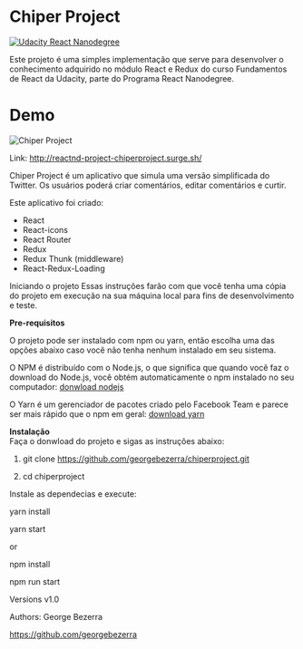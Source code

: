 # Chiper Project


[![Udacity React Nanodegree](https://github.com/georgebezerra/reactnd-project-myreads/blob/master/src/icons/udacity_reactnd.svg)](https://www.udacity.com/course/react-nanodegree--nd019)


Este projeto é uma simples implementação que serve para desenvolver o conhecimento adquirido no módulo React e Redux  do curso Fundamentos de React da Udacity, parte do Programa React Nanodegree.  
  
  # Demo
  
  ![Chiper Project](https://github.com/georgebezerra/reactnd-project-myreads/blob/master/src/icons/chiperproject.gif)
  
  Link: http://reactnd-project-chiperproject.surge.sh/

Chiper Project é um aplicativo que simula uma versão simplificada do Twitter. Os usuários poderá criar comentários, editar comentários e curtir.

Este aplicativo foi criado:  

* React  
* React-icons  
* React Router  
* Redux  
* Redux Thunk (middleware)  
* React-Redux-Loading  

Iniciando o projeto
Essas instruções farão com que você tenha uma cópia do projeto em execução na sua máquina local para fins de desenvolvimento e teste.

**Pre-requisitos**

O projeto pode ser instalado com npm ou yarn, então escolha uma das opções abaixo caso você não tenha nenhum instalado em seu sistema.

O NPM é distribuído com o Node.js, o que significa que quando você faz o download do Node.js, você obtém automaticamente o npm instalado
no seu computador: [donwload nodejs](https://nodejs.org/en/download/)

O Yarn é um gerenciador de pacotes criado pelo Facebook Team e parece ser mais rápido que o npm em geral:
[download yarn](https://yarnpkg.com/en/docs/install#debian-stable)


**Instalação**  
Faça o donwload do projeto e sigas as instruções abaixo:

1. git clone https://github.com/georgebezerra/chiperproject.git  

2. cd chiperproject

Instale as dependecias e execute:

yarn install  

yarn start

or

npm install  

npm run start

Versions
v1.0

Authors: George Bezerra

https://github.com/georgebezerra
